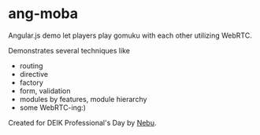 # ang-moba

Angular.js demo let players play gomuku with each other utilizing WebRTC.

Demonstrates several techniques like
- routing
- directive
- factory
- form, validation
- modules by features, module hierarchy
- some WebRTC-ing:)


Created for DEIK Professional's Day by [Nebu](https://www.nebu.com).

